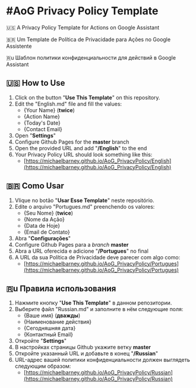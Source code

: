 
# #AoG Privacy Policy Template
🇺🇸 A Privacy Policy Template for Actions on Google Assistant

🇧🇷 Um Template de Política de Privacidade para Ações no Google Assistente

🇷u Шаблон политики конфиденциальности для действий в Google Assistant

## 🇺🇸 How to Use
1.  Click on the button "**Use This Template**"  on this repository.
2. Edit the "English.md" file and fill the values:
	- {Your Name} (**twice**)
	- {Action Name}
	- {Today's Date}
	- {Contact Email}
3. Open "**Settings**"
4. Configure Github Pages for the **master** branch
5. Open the provided URL and add "**/English**" to the end
6. Your Privacy Policy URL should look something like this:
	- [https://michaelbarney.github.io/AoG_PrivacyPolicy/English](https://michaelbarney.github.io/AoG_PrivacyPolicy/English)
## 🇧🇷 Como Usar
1.  Vlique no botão "**Usar Esse Template**"  neste repositório.
2. Edite o arquivo "Portugues.md" preenchendo os valores:
	- {Seu Nome} (**twice**)
	- {Nome da Ação}
	- {Data de Hoje}
	- {Email de Contato}
3. Abra "**Configurações**"
4. Configure Github Pages para a *branch* **master**
5. Abra a URL oferecida e adicione "**/Portugues**" no final
6. A URL da sua Política de Privacidade deve parecer com algo como:
	- [https://michaelbarney.github.io/AoG_PrivacyPolicy/Portugues](https://michaelbarney.github.io/AoG_PrivacyPolicy/Portugues)
## 🇷u Правила использования
1.  Нажмите кнопку "**Use This Template**" в данном репозитории.
2. Выберите файл "Russian.md" и заполните в нём следующие поля:
	- {Ваше имя} (**дважды**)
	- {Наименование действия}
	- {Сегодняшняя дата}
	- {Контактный Email}
3. Откройте "**Settings**"
4. В настройках страницы Github укажите ветку **master** 
5. Откройте указанный URL и добавьте в конец "**/Russian**"
6. URL-адрес вашей политики конфиденциальности должен выглядеть следующим образом:
	- [https://michaelbarney.github.io/AoG_PrivacyPolicy/Russian](https://michaelbarney.github.io/AoG_PrivacyPolicy/Russian)

